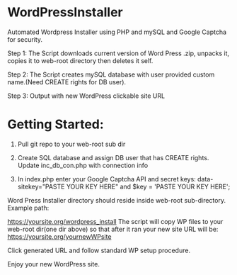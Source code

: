 # WordPressInstaller
Automated Wordpress Installer using PHP and mySQL and Google Captcha for security.

Step 1: The Script downloads current version of Word Press .zip, unpacks it, copies it to web-root directory then deletes it self.

Step 2: The Script creates mySQL database with user provided custom name.(Need CREATE rights for DB user).

Step 3: Output with new WordPress clickable site URL


# Getting Started:
1. Pull git repo to your web-root sub dir

2. Create SQL database and assign DB user that has CREATE rights. Update inc_db_con.php with connection info

3. In index.php enter your Google Captcha API and secret keys: data-sitekey="PASTE YOUR KEY HERE" and $key = 'PASTE YOUR KEY HERE';


Word Press Installer directory should reside inside web-root sub-directory. Example path:

https://yoursite.org/wordpress_install
The script will copy WP files to your web-root dir(one dir above) so that after it ran your new site URL will be:
https://yoursite.org/yournewWPsite

Click generated URL and follow standard WP setup procedure.

Enjoy your new WordPress site.
